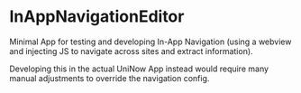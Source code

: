 # InAppNavigationEditor

Minimal App for testing and developing In-App Navigation (using a webview and injecting JS to navigate across sites and extract information).

Developing this in the actual UniNow App instead would require many manual adjustments to override the navigation config. 

